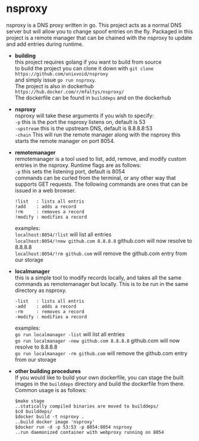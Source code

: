 nsproxy
=======

nsproxy is a DNS proxy written in go.
This project acts as a normal DNS server but will allow
you to change spoof entries on the fly. Packaged in this
project is a remote manager that can be chained with the
nsproxy to update and add entries during runtime.

- **building**  
  this project requires golang if you want to build from source  
  to build the project you can clone it down with
  `git clone https://github.com/unixvoid/nsproxy`  
  and simply issue `go run nsproxy`.  
  The project is also in dockerhub `https://hub.docker.com/r/mfaltys/nsproxy/`  
  The dockerfile can be found in `builddeps` and on the dockerhub  

- **nsproxy**  
  nsproxy will take these arguments if you wish to specify:  
  `-p` this is the port the nsproxy listens on, default is 53  
  `-upstream` this is the upstream DNS, default is 8.8.8.8:53  
  `-chain` This will run the remote manager along with the nsproxy
  this starts the remote manager on port 8054.  

- **remotemanager**  
  remotemanager is a tool used to list, add, remove, and modify custom
  entries in the nsproxy. Runtime flags are as follows:  
  `-p` this sets the listening port, default is 8054  
  commands can be curled from the terminal, or any other way that
  supports GET requests. The following commands are ones that can be
  issued in a web browser.  
  ```
  !list   : lists all entris
  !add    : adds a record
  !rm     : removes a record
  !modify : modifies a record
  ```

  examples:  
  `localhost:8054/!list` will list all entries  
  `localhost:8054/!new github.com 8.8.8.8` github.com will now resolve to 8.8.8.8  
  `localhost:8054/!rm github.com` will remove the github.com entry from our storage  

- **localmanager**  
  this is a simple tool to modify records locally, and takes all the same commands
  as remotemanager but locally. This is to be run in the same directory as nsproxy.  

  ```
  -list   : lists all entris
  -add    : adds a record
  -rm     : removes a record
  -modify : modifies a record
  ```

  examples:  
  `go run localmanager -list` will list all entries  
  `go run localmanager -new github.com 8.8.8.8` github.com will now resolve to 8.8.8.8  
  `go run localmanager -rm github.com` will remove the github.com entry from our storage  

- **other building procedures**  
  If you would like to build your own dockerfile, you can stage the built images
  in the `builddeps` directory and build the dockerfile from there. Common usage
  is as follows:  

  ```
  $make stage
  ..statically compiled binaries are moved to builddeps/
  $cd builddeps/
  $docker build -t nsproxy .
  ..build docker image 'nsproxy'
  $docker run -d -p 53:53 -p 8054:8054 nsproxy
  ..run daemonized container with webproxy running on 8054
  ```
